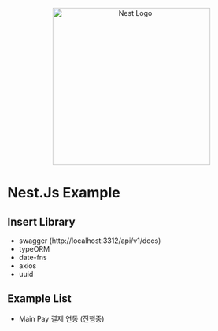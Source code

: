 <p align="center">
  <a href="http://nestjs.com/" target="blank"><img src="https://nestjs.com/img/logo_text.svg" width="320" alt="Nest Logo" /></a>
</p>

[circleci-image]: https://img.shields.io/circleci/build/github/nestjs/nest/master?token=abc123def456
[circleci-url]: https://circleci.com/gh/nestjs/nest

# Nest.Js Example

## Insert Library
- swagger (http://localhost:3312/api/v1/docs)
- typeORM
- date-fns
- axios
- uuid

## Example List
- Main Pay 결제 연동 (진행중)

